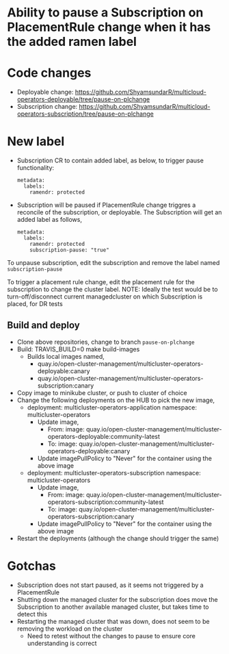 # Ability to pause a Subscription on PlacementRule change when it has the added ramen label

# Code changes

  - Deployable change: https://github.com/ShyamsundarR/multicloud-operators-deployable/tree/pause-on-plchange
  - Subscription change: https://github.com/ShyamsundarR/multicloud-operators-subscription/tree/pause-on-plchange

# New label

- Subscription CR to contain added label, as below, to trigger pause functionality:
  ```
  metadata:
    labels:
      ramendr: protected
  ```
- Subscription will be paused if PlacementRule change triggres a reconcile of the subscription, or deployable. The Subscription will get an added label as follows,
  ```
  metadata:
    labels:
      ramendr: protected
      subscription-pause: "true"
  ```

To unpause subscription, edit the subscription and remove the label named `subscription-pause`

To trigger a placement rule change, edit the placement rule for the subscription to change the cluster label.
NOTE: Ideally the test would be to turn-off/disconnect current managedcluster on which Subscription is placed, for DR tests

## Build and deploy

- Clone above repositories, change to branch `pause-on-plchange`
- Build: TRAVIS_BUILD=0 make build-images
  - Builds local images named,
    - quay.io/open-cluster-management/multicluster-operators-deployable:canary
    - quay.io/open-cluster-management/multicluster-operators-subscription:canary
- Copy image to minikube cluster, or push to cluster of choice
- Change the following deployments on the HUB to pick the new image,
  - deployment: multicluster-operators-application namespace: multicluster-operators
    - Update image,
      - From: image: quay.io/open-cluster-management/multicluster-operators-deployable:community-latest
      - To: image: quay.io/open-cluster-management/multicluster-operators-deployable:canary
    - Update imagePullPolicy to "Never" for the container using the above image
  - deployment: multicluster-operators-subscription namespace: multicluster-operators
    - Update image,
      - From: image: quay.io/open-cluster-management/multicluster-operators-subscription:community-latest
      - To: image: quay.io/open-cluster-management/multicluster-operators-subscription:canary
    - Update imagePullPolicy to "Never" for the container using the above image
- Restart the deployments (although the change should trigger the same)

# Gotchas

- Subscription does not start paused, as it seems not triggered by a PlacementRule
- Shutting down the managed cluster for the subscription does move the Subscription to another available managed cluster, but takes time to detect this
- Restarting the managed cluster that was down, does not seem to be removing the workload on the cluster
  - Need to retest without the changes to pause to ensure core understanding is correct
